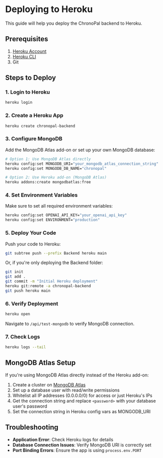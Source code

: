 # Deploying to Heroku

This guide will help you deploy the ChronoPal backend to Heroku.

## Prerequisites

1. [Heroku Account](https://signup.heroku.com/)
2. [Heroku CLI](https://devcenter.heroku.com/articles/heroku-cli)
3. Git

## Steps to Deploy

### 1. Login to Heroku

```bash
heroku login
```

### 2. Create a Heroku App

```bash
heroku create chronopal-backend
```

### 3. Configure MongoDB

Add the MongoDB Atlas add-on or set up your own MongoDB database:

```bash
# Option 1: Use MongoDB Atlas directly
heroku config:set MONGODB_URI="your_mongodb_atlas_connection_string"
heroku config:set MONGODB_DB_NAME="chronopal"

# Option 2: Use Heroku add-on (MongoDB Atlas)
heroku addons:create mongodbatlas:free
```

### 4. Set Environment Variables

Make sure to set all required environment variables:

```bash
heroku config:set OPENAI_API_KEY="your_openai_api_key"
heroku config:set ENVIRONMENT="production"
```

### 5. Deploy Your Code

Push your code to Heroku:

```bash
git subtree push --prefix Backend heroku main
```

Or, if you're only deploying the Backend folder:

```bash
git init
git add .
git commit -m "Initial Heroku deployment"
heroku git:remote -a chronopal-backend
git push heroku main
```

### 6. Verify Deployment

```bash
heroku open
```

Navigate to `/api/test-mongodb` to verify MongoDB connection.

### 7. Check Logs

```bash
heroku logs --tail
```

## MongoDB Atlas Setup

If you're using MongoDB Atlas directly instead of the Heroku add-on:

1. Create a cluster on [MongoDB Atlas](https://www.mongodb.com/cloud/atlas)
2. Set up a database user with read/write permissions
3. Whitelist all IP addresses (0.0.0.0/0) for access or just Heroku's IPs
4. Get the connection string and replace `<password>` with your database user's password
5. Set the connection string in Heroku config vars as MONGODB_URI

## Troubleshooting

- **Application Error**: Check Heroku logs for details
- **Database Connection Issues**: Verify MongoDB URI is correctly set
- **Port Binding Errors**: Ensure the app is using `process.env.PORT` 